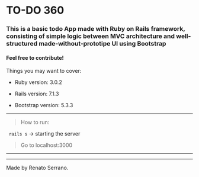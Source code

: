 # TO-DO 360

### This is a basic todo App made with Ruby on Rails framework, consisting of simple logic between MVC architecture and well-structured made-without-prototipe UI using Bootstrap

#### Feel free to contribute!

Things you may want to cover:

* Ruby version: 3.0.2

* Rails version: 7.1.3

* Bootstrap version: 5.3.3

***

> How to run:

``` rails s``` -> starting the server
> Go to localhost:3000

***
***

Made by Renato Serrano.
